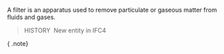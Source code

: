 A filter is an apparatus used to remove particulate or gaseous matter from fluids and gases.

> HISTORY&nbsp; New entity in IFC4

{ .note}
>
